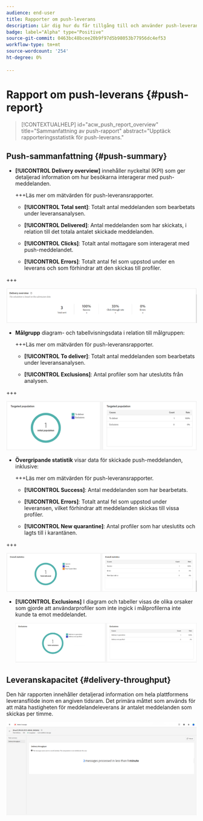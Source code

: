 ```yaml
---
audience: end-user
title: Rapporter om push-leverans
description: Lär dig hur du får tillgång till och använder push-leveransrapporter
badge: label="Alpha" type="Positive"
source-git-commit: 0463bc48bcee20b9f97d5b98053b77956dc4ef53
workflow-type: tm+mt
source-wordcount: '254'
ht-degree: 0%

---
```


# Rapport om push-leverans {#push-report}

>[!CONTEXTUALHELP]
>id="acw_push_report_overview"
>title="Sammanfattning av push-rapport"
>abstract="Upptäck rapporteringsstatistik för push-leverans."

## Push-sammanfattning {#push-summary}

* **[!UICONTROL Delivery overview]** innehåller nyckeltal (KPI) som ger detaljerad information om hur besökarna interagerar med push-meddelanden.

  +++Läs mer om mätvärden för push-leveransrapporter.

   * **[!UICONTROL Total sent]**: Totalt antal meddelanden som bearbetats under leveransanalysen.

   * **[!UICONTROL Delivered]**: Antal meddelanden som har skickats, i relation till det totala antalet skickade meddelanden.

   * **[!UICONTROL Clicks]**: Totalt antal mottagare som interagerat med push-meddelandet.

   * **[!UICONTROL Errors]**: Totalt antal fel som uppstod under en leverans och som förhindrar att den skickas till profiler.

+++

  ![](assets/reporting_push_3.png)

* **Målgrupp** diagram- och tabellvisningsdata i relation till målgruppen:

  +++Läs mer om mätvärden för push-leveransrapporter.

   * **[!UICONTROL To deliver]**: Totalt antal meddelanden som bearbetats under leveransanalysen.

   * **[!UICONTROL Exclusions]**: Antal profiler som har uteslutits från analysen.

+++

  ![](assets/reporting_push_4.png)

* **Övergripande statistik** visar data för skickade push-meddelanden, inklusive:

  +++Läs mer om mätvärden för push-leveransrapporter.

   * **[!UICONTROL Success]**: Antal meddelanden som har bearbetats.

   * **[!UICONTROL Errors]**: Totalt antal fel som uppstod under leveransen, vilket förhindrar att meddelanden skickas till vissa profiler.

   * **[!UICONTROL New quarantine]**: Antal profiler som har uteslutits och lagts till i karantänen.

+++

  ![](assets/reporting_push_5.png)

* **[!UICONTROL Exclusions]** I diagram och tabeller visas de olika orsaker som gjorde att användarprofiler som inte ingick i målprofilerna inte kunde ta emot meddelandet.

  ![](assets/reporting_push_6.png)

## Leveranskapacitet {#delivery-throughput}

Den här rapporten innehåller detaljerad information om hela plattformens leveransflöde inom en angiven tidsram. Det primära måttet som används för att mäta hastigheten för meddelandeleverans är antalet meddelanden som skickas per timme.

![](assets/reporting_push_2.png)
